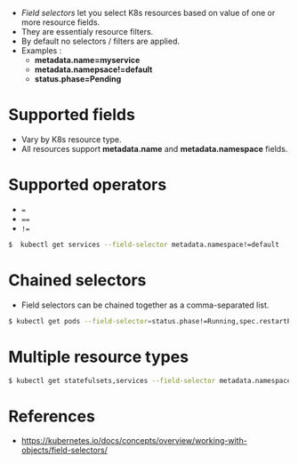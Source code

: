 * _Field selectors_ let you select K8s resources based on value of one or more resource fields.
* They are essentialy resource filters.
* By default no selectors / filters are applied.
* Examples :
	* __metadata.name=myservice__
	* __metadata.namepsace!=default__
	* __status.phase=Pending__
# Supported fields
* Vary by K8s resource type.
* All resources support __metadata.name__ and __metadata.namespace__ fields.
# Supported operators
* `=`
* `==`
* `!=`
```bash
$  kubectl get services --field-selector metadata.namespace!=default
```
# Chained selectors
* Field selectors can be chained together as a comma-separated list.
```bash
$ kubectl get pods --field-selector=status.phase!=Running,spec.restartPolicy=Always
```
# Multiple resource types
```bash
$ kubectl get statefulsets,services --field-selector metadata.namespace!=default
```
# References
* https://kubernetes.io/docs/concepts/overview/working-with-objects/field-selectors/
